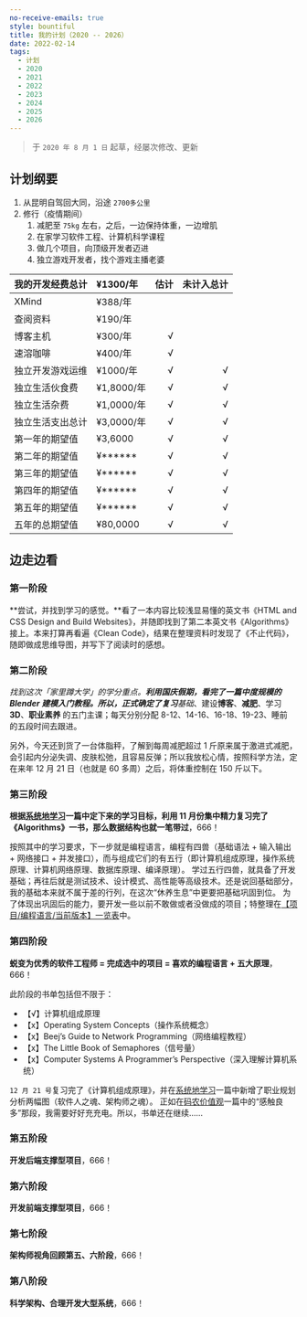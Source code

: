 ```yaml
---
no-receive-emails: true
style: bountiful
title: 我的计划（2020 -- 2026）
date: 2022-02-14
tags:
  - 计划
  - 2020
  - 2021
  - 2022
  - 2023
  - 2024
  - 2025
  - 2026
---
```


> 于 `2020 年 8 月 1 日` 起草，经屡次修改、更新

## 计划纲要

1. 从昆明自驾回大同，沿途 `2700多公里`
2. 修行（疫情期间）
   1. 减肥至 `75kg` 左右，之后，一边保持体重，一边增肌
   2. 在家学习软件工程、计算机科学课程
   3. 做几个项目，向顶级开发者迈进
   4. 独立游戏开发者，找个游戏主播老婆

| 我的开发经费总计 | ¥1300/年   | 估计 | 未计入总计 |
| ---------------- | :--------- | ---: | ---------: |
| XMind            | ¥388/年    |      |            |
| 查阅资料         | ¥190/年    |      |            |
| 博客主机         | ¥300/年    |    √ |            |
| 速溶咖啡         | ¥400/年    |    √ |            |
| 独立开发游戏运维 | ¥1000/年   |    √ |          √ |
| 独立生活伙食费   | ¥1,8000/年 |    √ |          √ |
| 独立生活杂费     | ¥1,0000/年 |    √ |          √ |
| 独立生活支出总计 | ¥3,0000/年 |    √ |          √ |
| 第一年的期望值   | ¥3,6000    |    √ |          √ |
| 第二年的期望值   | ¥******    |    √ |          √ |
| 第三年的期望值   | ¥******    |    √ |          √ |
| 第四年的期望值   | ¥******    |    √ |          √ |
| 第五年的期望值   | ¥******    |    √ |          √ |
| 五年的总期望值   | ¥80,0000   |    √ |          √ |

## 边走边看

### 第一阶段

**尝试，并找到学习的感觉。**看了一本内容比较浅显易懂的英文书《HTML and CSS Design and Build Websites》，并随即找到了第二本英文书《Algorithms》接上。本来打算再看遍《Clean Code》，结果在整理资料时发现了《不止代码》，随即做成思维导图，并写下了阅读时的感想。

### 第二阶段

**找到这次*「家里蹲大学」*的学分重点。**利用国庆假期，看完了一篇中度规模的 Blender 建模入门教程。所以，正式确定了复习**基础**、建设**博客**、**减肥**、学习 **3D**、**职业素养** 的五门主课；每天分别分配 8-12、14-16、16-18、19-23、睡前 的五段时间去跟进。

另外，今天还到货了一台体脂秤，了解到每周减肥超过 1 斤原来属于激进式减肥，会引起内分泌失调、皮肤松弛，且容易反弹；所以我放松心情，按照科学方法，定在来年 12 月 21 日（也就是 60 多周）之后，将体重控制在 150 斤以下。

### 第三阶段

**根据[系统地学习](post:draft-learn-systematically)一篇中定下来的学习目标，利用 11 月份集中精力复习完了《Algorithms》一书，那么数据结构也就一笔带过**，666！

按照其中的学习要求，下一步就是编程语言，编程有四兽（基础语法 + 输入输出 + 网络接口 + 并发接口），而与组成它们的有五行（即计算机组成原理，操作系统原理、计算机网络原理、数据库原理、编译原理）。
学过五行四兽，就具备了开发基础；再往后就是测试技术、设计模式、高性能等高级技术。还是说回基础部分，我的基础本来就不属于差的行列，在这次“休养生息”中更要把基础巩固到位。
为了体现出巩固后的能力，要开发一些以前不敢做或者没做成的项目；特整理在[【项目/编程语言/当前版本】一览表](post:hidden-resume)中。

### 第四阶段

**蜕变为优秀的软件工程师 = 完成选中的项目 = 喜欢的编程语言 + 五大原理**，666！

此阶段的书单包括但不限于：

- 【√】计算机组成原理
- 【x】Operating System Concepts（操作系统概念）
- 【x】Beej’s Guide to Network Programming（网络编程教程）
- 【x】The Little Book of Semaphores（信号量）
- 【x】Computer Systems A Programmer’s Perspective（深入理解计算机系统）

`12 月 21 号`复习完了《计算机组成原理》，并在[系统地学习](post:draft-learn-systematically)一篇中新增了职业规划分析两幅图（软件人之魂、架构师之魂）。
正如在[码农价值观](post:2020-coders-values)一篇中的“感触良多”那段，我需要好好充充电。所以，书单还在继续……

### 第五阶段

**开发后端支撑型项目**，666！

### 第六阶段

**开发前端支撑型项目**，666！

### 第七阶段

**架构师视角回顾第五、六阶段**，666！

### 第八阶段

**科学架构、合理开发大型系统**，666！
